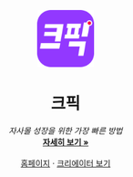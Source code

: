 <p align="center">
<a href="https://www.cpik.kr">
  <img src="../cpik.svg" width="100" alt="project-logo">
  </a>
</p>
<p align="center">
    <h1 align="center">크픽</h1>
</p>
<p align="center">
    <em>자사몰 성장을 위한 가장 빠른 방법</em>
    <br />
    <a href="https://www.cpik.kr/brand"><strong>자세히 보기 »</strong></a>
    <br />
    <br />
    <a href="https://www.cpik.kr/brand">홈페이지</a>
    ·
    <a href="https://www.cpik.kr/creator">크리에이터 보기</a>

</p>